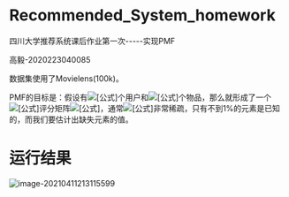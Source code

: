# Recommended_System_homework

四川大学推荐系统课后作业第一次-----实现PMF

高毅-2020223040085

数据集使用了Movielens(100k)。

PMF的目标是：假设有![[公式]](https://www.zhihu.com/equation?tex=N)个用户和![[公式]](https://www.zhihu.com/equation?tex=M)个物品，那么就形成了一个![[公式]](https://www.zhihu.com/equation?tex=N%5Ctimes+M)评分矩阵![[公式]](https://www.zhihu.com/equation?tex=%5Ctextbf%7BR%7D)，通常![[公式]](https://www.zhihu.com/equation?tex=%5Ctextbf%7BR%7D)非常稀疏，只有不到1%的元素是已知的，而我们要估计出缺失元素的值。

# 运行结果

![image-20210411213115599](C:\Users\17720\AppData\Roaming\Typora\typora-user-images\image-20210411213115599.png)
